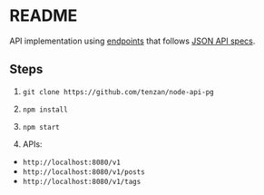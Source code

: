# README

API implementation using [endpoints][1] that follows [JSON API specs][2].

## Steps

1. `git clone https://github.com/tenzan/node-api-pg`

2. `npm install`

3. `npm start`

4. APIs:
 - `http://localhost:8080/v1`
 - `http://localhost:8080/v1/posts`
 - `http://localhost:8080/v1/tags`

[1]: https://github.com/endpoints/endpoints
[2]: http://jsonapi.org/
